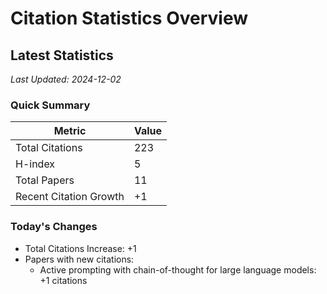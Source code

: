 # Citation Statistics Overview

## Latest Statistics
*Last Updated: 2024-12-02*

### Quick Summary
| Metric | Value |
| ------ | ----- |
| Total Citations | 223 |
| H-index | 5 |
| Total Papers | 11 |
| Recent Citation Growth | +1 |

### Today's Changes
- Total Citations Increase: +1
- Papers with new citations:
  - Active prompting with chain-of-thought for large language models: +1 citations